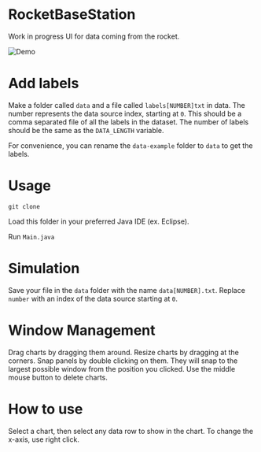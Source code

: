 # RocketBaseStation

Work in progress UI for data coming from the rocket.

![Demo](https://user-images.githubusercontent.com/12688112/71053199-be5fbb80-211b-11ea-9bd0-936da904a2ce.gif)

# Add labels

Make a folder called `data` and a file called `labels[NUMBER]txt` in data. The number represents the data source index, starting at `0`. This should be a comma separated file of all the labels in the dataset. The number of labels should be the same as the `DATA_LENGTH` variable.

For convenience, you can rename the `data-example` folder to `data` to get the labels.

# Usage

`git clone`

Load this folder in your preferred Java IDE (ex. Eclipse).

Run `Main.java`

# Simulation

Save your file in the `data` folder with the name `data[NUMBER].txt`. Replace `number` with an index of the data source starting at `0`.

# Window Management

Drag charts by dragging them around. Resize charts by dragging at the corners. Snap panels by double clicking on them. They will snap to the largest possible window from the position you clicked. Use the middle mouse button to delete charts.

# How to use

Select a chart, then select any data row to show in the chart. To change the x-axis, use right click.
